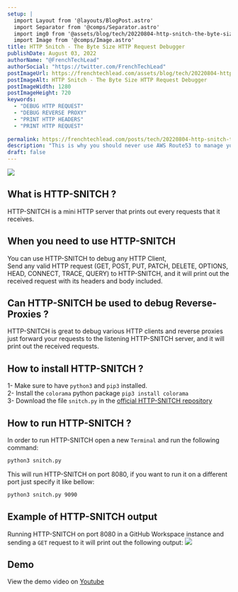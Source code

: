 ```yaml
---
setup: |
  import Layout from '@layouts/BlogPost.astro'
  import Separator from '@comps/Separator.astro'
  import img0 from '@assets/blog/tech/20220804-http-snitch-the-byte-size-http-request-debugger/0.png'
  import Image from '@comps/Image.astro'
title: HTTP Snitch - The Byte Size HTTP Request Debugger
publishDate: August 03, 2022
authorName: "@FrenchTechLead"
authorSocial: "https://twitter.com/FrenchTechLead"
postImageUrl: https://frenchtechlead.com/assets/blog/tech/20220804-http-snitch-the-byte-size-http-request-debugger/0.png
postImageAlt: HTTP Snitch - The Byte Size HTTP Request Debugger
postImageWidth: 1280
postImageHeight: 720
keywords:
  - "DEBUG HTTP REQUEST"
  - "DEBUG REVERSE PROXY"
  - "PRINT HTTP HEADERS"
  - "PRINT HTTP REQUEST"
  
permalink: https://frenchtechlead.com/posts/tech/20220804-http-snitch-the-byte-size-http-request-debugger/
description: "This is why you should never use AWS Route53 to manage your domain names pointing to non aws resources"
draft: false
---
```



<Image src={img0} w={1280} h={720} t='HTTP-SNITCH' solo={true}/>
<Separator/>

## What is HTTP-SNITCH ?
HTTP-SNITCH is a mini HTTP server that prints out every requests that it receives.  

<Separator/>

## When you need to use HTTP-SNITCH
You can use HTTP-SNITCH to debug any HTTP Client,  
Send any valid HTTP request (GET, POST, PUT, PATCH, DELETE, OPTIONS, HEAD, CONNECT, TRACE, QUERY) to HTTP-SNITCH, and it will print out the received request with its headers and body included.

<Separator/>

## Can HTTP-SNITCH be used to debug Reverse-Proxies ?
HTTP-SNITCH is great to debug various HTTP clients and reverse proxies just forward your requests to the listening HTTP-SNITCH server, and it will print out the received requests.

<Separator/>

## How to install HTTP-SNITCH ?
1- Make sure to have `python3` and `pip3` installed.  
2- Install the `colorama` python package `pip3 install colorama`  
3- Download the file `snitch.py` in the [official HTTP-SNITCH repository](https://github.com/FrenchTechLead/http-snitch)

<Separator/>

## How to run HTTP-SNITCH ?
In order to run HTTP-SNITCH open a new `Terminal` and run the following command:  
```cmd
python3 snitch.py
```
This will run HTTP-SNITCH on port 8080, if you want to run it on a different port just specify it like bellow:  
```cmd
python3 snitch.py 9090
```

<Separator/>

## Example of HTTP-SNITCH output
Running HTTP-SNITCH on port 8080 in a GitHub Workspace instance and sending a `GET` request to it will print out the following output:
<Image src='https://user-images.githubusercontent.com/10856604/183052857-427d2f48-a080-41aa-b5c0-c0613b820ede.png' w={1096} h={538} t='The console output of HTTP-SNITCH' solo={true}/>


<Separator/>

## Demo 
View the demo video on [Youtube](https://youtu.be/iTNLP3WP6m0)
